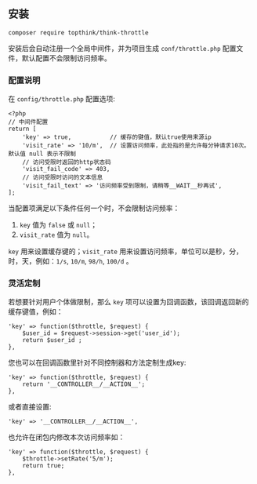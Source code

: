 ## 安装
```
composer require topthink/think-throttle
```
安装后会自动注册一个全局中间件，并为项目生成 `conf/throttle.php` 配置文件，默认配置不会限制访问频率。
### 配置说明
在 `config/throttle.php` 配置选项:
```
<?php
// 中间件配置
return [
    'key' => true,           // 缓存的键值，默认true使用来源ip
    'visit_rate' => '10/m',  // 设置访问频率，此处指的是允许每分钟请求10次。默认值 null 表示不限制
    // 访问受限时返回的http状态码
    'visit_fail_code' => 403,
    // 访问受限时访问的文本信息
    'visit_fail_text' => '访问频率受到限制，请稍等__WAIT__秒再试', 
];
```

当配置项满足以下条件任何一个时，不会限制访问频率：
1. `key` 值为 `false` 或 `null`；
2. `visit_rate` 值为 `null`。

`key` 用来设置缓存键的；`visit_rate` 用来设置访问频率，单位可以是秒，分，时，天，例如：`1/s`, `10/m`, `98/h`, `100/d` 。

### 灵活定制
若想要针对用户个体做限制，那么 `key` 项可以设置为回调函数，该回调返回新的缓存键值，例如：
```
'key' => function($throttle, $request) {
    $user_id = $request->session->get('user_id');
    return $user_id ;
},
```
您也可以在回调函数里针对不同控制器和方法定制生成key:
```
'key' => function($throttle, $request) {
    return '__CONTROLLER__/__ACTION__';
},
```
或者直接设置:
```
'key' => '__CONTROLLER__/__ACTION__',
```

也允许在闭包内修改本次访问频率如：
```
'key' => function($throttle, $request) {
    $throttle->setRate('5/m');
    return true;
},
```
